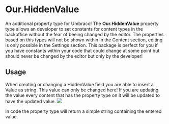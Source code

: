 # Our.HiddenValue
An additional property type for Umbraco!
The **Our.HiddenValue** property type allows an developer to set constants for content types in the backoffice without the fear of beeing changed by the editor.
The properties based on this types will not be shown within in the Content section, editing is only possible in the Settings section.
This package is perfect for you if you have constants within your code that could change at some point but should never be changed by the editor but only by the developer!

## Usage
When creating or changing a HiddenValue field you are able to insert a Value as string. This value can only be changed here!
If you are updating the value every content that has the property type on it will be updated to have the updated value.
![](https://raw.githubusercontent.com/ReiterM2000/Our.HiddenValue/main/Docs/Images/PropertyType.png) 

In code the property type will return a simple string containing the entered value.
